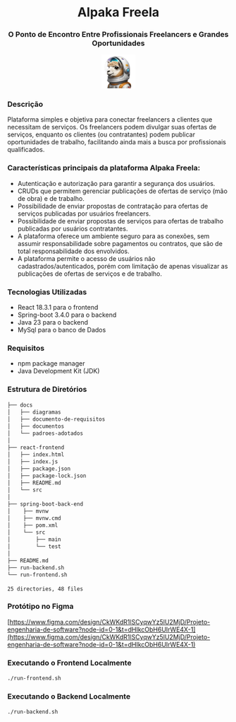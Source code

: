 <h1 align="center">Alpaka Freela</h1>

<h3 align="center">O Ponto de Encontro Entre Profissionais Freelancers e Grandes Oportunidades</h3>

<p align="center">
 <img src="./react-frontend/src/img/alpaca-astronaut.png" width="15%" alt="Image description">
</p> 

### Descrição
Plataforma simples e objetiva para conectar freelancers a clientes que necessitam de serviços. Os freelancers podem divulgar suas ofertas de serviços, enquanto os clientes (ou contratantes) podem publicar oportunidades de trabalho, facilitando ainda mais a busca por profissionais qualificados.

### Características principais da plataforma Alpaka Freela:

- Autenticação e autorização para garantir a segurança dos usuários.
- CRUDs que permitem gerenciar publicações de ofertas de serviço (mão de obra) e de trabalho.
- Possibilidade de enviar propostas de contratação para ofertas de serviços publicadas por usuários freelancers.
- Possibilidade de enviar propostas de serviços para ofertas de trabalho publicadas por usuários contratantes.
- A plataforma oferece um ambiente seguro para as conexões, sem assumir responsabilidade sobre pagamentos ou contratos, que são de total responsabilidade dos envolvidos.
- A plataforma permite o acesso de usuários não cadastrados/autenticados, porém com limitação de apenas visualizar as publicações de ofertas de serviços e de trabalho.
  
### Tecnologias Utilizadas

- React 18.3.1 para o frontend
- Spring-boot 3.4.0 para o backend
- Java 23 para o backend
- MySql para o banco de Dados

### Requisitos
- npm package manager
- Java Development Kit (JDK)

### Estrutura de Diretórios
```
├── docs
│   ├── diagramas
│   ├── documento-de-requisitos
│   ├── documentos
│   └── padroes-adotados
│
├── react-frontend
│   ├── index.html
│   ├── index.js
│   ├── package.json
│   ├── package-lock.json
│   ├── README.md
│   └── src
│
├── spring-boot-back-end
│    ├── mvnw
│    ├── mvnw.cmd
│    ├── pom.xml
│    └── src
│        ├── main
│        └── test
│
├── README.md
├── run-backend.sh
└── run-frontend.sh

25 directories, 48 files
```

### Protótipo no Figma
[https://www.figma.com/design/CkWKdR1lSCyqwYz5lU2MjD/Projeto-engenharia-de-software?node-id=0-1&t=dHIkcObH6UIrWE4X-1](https://www.figma.com/design/CkWKdR1lSCyqwYz5lU2MjD/Projeto-engenharia-de-software?node-id=0-1&t=dHIkcObH6UIrWE4X-1)

### Executando o Frontend Localmente

```sh
./run-frontend.sh
```

### Executando o Backend Localmente
```sh
./run-backend.sh
```


